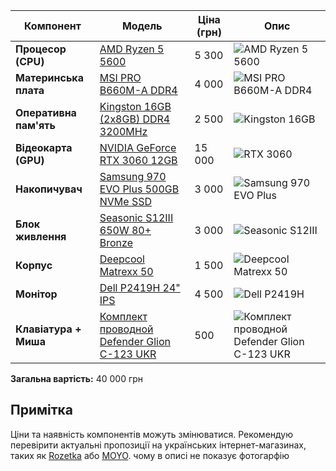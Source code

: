| Компонент             | Модель                                                                 | Ціна (грн) | Опис                                                                 |
|-----------------------|------------------------------------------------------------------------|------------|----------------------------------------------------------------------|
| **Процесор (CPU)**    | [AMD Ryzen 5 5600](https://hard.rozetka.com.ua/amd-100-100000927box/p342341803/)       | 5 300      | ![AMD Ryzen 5 5600](https://content2.rozetka.com.ua/goods/images/big/331700554.jpg) |
| **Материнська плата** | [MSI PRO B660M-A DDR4](https://telemart.ua/ua/products/msi-pro-b660m-a-ddr4-s1700-intel-b660/?srsltid=AfmBOoqhRLDKeIUCE8Txx3N0EoXgBS3cQzMVGz0ES4tcKr3_LNkzaEv3)       | 4 000      | ![MSI PRO B660M-A DDR4](https://telemart.ua/images/products/2023/07/16/01/6d035d61-fd52-11ed-87d3-063f33ac99ae.jpg) |
| **Оперативна пам'ять**| [Kingston 16GB (2x8GB) DDR4 3200MHz](https://hotline.ua/ua/computer-moduli-pamyati-dlya-pk-i-noutbukov/kingston-fury-16-gb-2x8gb-ddr4-3200-mhz-beast-black-kf432c16bbk216/) | 2 500      | ![Kingston 16GB](https://www.hotline.ua/uploads/modified_data/product/82/6c/2b/826c2b741e5a64f999fe7504b957e439.png)              |
| **Відеокарта (GPU)**  | [NVIDIA GeForce RTX 3060 12GB](https://hard.rozetka.com.ua/gigabyte-gv-n3060wf2oc-12gd/p360071712/)      | 15 000     | ![RTX 3060](https://content.rozetka.com.ua/goods/images/big/360071712.jpg)                   |
| **Накопичувач**       | [Samsung 970 EVO Plus 500GB NVMe SSD](https://hotline.ua/ua/computer-diski-ssd/samsung-970-evo-plus-500-gb-mz-v7s500bw/) | 3 000      | ![Samsung 970 EVO Plus](https://content.hotline.ua/img/items/774/0977412.jpeg)         |
| **Блок живлення**     | [Seasonic S12III 650W 80+ Bronze](https://hard.rozetka.com.ua/seasonic_ssr_650gb3/p191882580/) | 3 000      | ![Seasonic S12III](https://content.rozetka.com.ua/goods/images/big/191882580.jpg)          |
| **Корпус**            | [Deepcool Matrexx 50](https://hard.rozetka.com.ua/gamemax-edge/p386538324/?gad_source=1&gclid=EAIaIQobChMIwrX5-rfeiwMVuWSRBR3UdSuVEAQYASABEgLGdfD_BwE)         | 1 500      | ![Deepcool Matrexx 50](https://content.rozetka.com.ua/goods/images/big/386538324.jpg)   |
| **Монітор**           | [Dell P2419H 24" IPS](https://technokoshyk.com.ua/ua/p2273100880-bezramochnyj-monitor-dell.html)                 | 4 500      | ![Dell P2419H](https://technokoshyk.com.ua/upload/iblock/d70/d709f33cdb7390a5c5104e7e3cd6cf2c.jpg)                   |
| **Клавіатура + Миша** | [Комплект проводной Defender Glion C-123 UKR](https://hard.rozetka.com.ua/defender-4714033451222/p415839294/)                 | 500      | ![Комплект проводной Defender Glion C-123 UKR](https://content.rozetka.com.ua/goods/images/big/415839294.jpg) |

**Загальна вартість:** 40 000 грн

## Примітка  
Ціни та наявність компонентів можуть змінюватися. Рекомендую перевірити актуальні пропозиції на українських інтернет-магазинах, таких як [Rozetka](https://rozetka.com.ua/) або [MOYO](https://www.moyo.ua/).  чому в описі не показує фотогарфію
